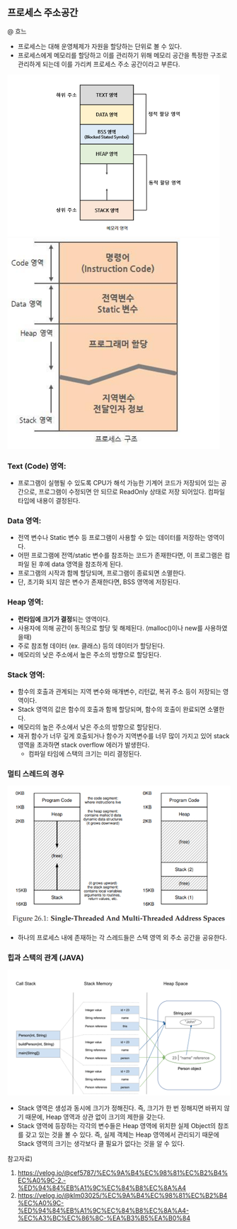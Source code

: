 ## 프로세스 주소공간
@ 흐느

- 프로세스는 대해 운영체제가 자원을 할당하는 단위로 볼 수 있다.
- 프로세스에게 메모리를 할당하고 이를 관리하기 위해 메모리 공간을 특정한 구조로 관리하게 되는데 이를 가리켜 프로세스 주소 공간이라고 부른다.

<img src='images_hanah/memory-address-space.png' style="display:inline-block;width:30rem;">
<img src='images_hanah/memory-address-space2.png' style="display:inline-block; width:30rem;">

### Text (Code) 영역:
- 프로그램이 실행될 수 있도록 CPU가 해석 가능한 기계어 코드가 저장되어 있는 공간으로, 프로그램이 수정되면 안 되므로 ReadOnly 상태로 저장 되어있다. 컴파일 타입에 내용이 결정된다.

### Data 영역:
- 전역 변수나 Static 변수 등 프로그램이 사용할 수 있는 데이터를 저장하는 영역이다.
- 어떤 프로그램에 전역/static 변수를 참조하는 코드가 존재한다면, 이 프로그램은 컴파일 된 후에 data 영역을 참조하게 된다.
- 프로그램의 시작과 함께 할당되며, 프로그램이 종료되면 소멸한다.
- 단, 초기화 되지 않은 변수가 존재한다면, BSS 영역에 저장된다.
    
### Heap 영역:
- **런타임에 크기가 결정**되는 영역이다.
- 사용자에 의해 공간이 동적으로 할당 및 해제된다. (malloc()이나 new를 사용하였을때)
- 주로 참조형 데이터 (ex. 클래스) 등의 데이터가 할당된다.
- 메모리의 낮은 주소에서 높은 주소의 방향으로 할당된다.
  
### Stack 영역:
- 함수의 호출과 관계되는 지역 변수와 매개변수, 리턴값, 복귀 주소 등이 저장되는 영역이다.
- Stack 영역의 값은 함수의 호출과 함께 할당되며, 함수의 호출이 완료되면 소멸한다.
- 메모리의 높은 주소에서 낮은 주소의 방향으로 할당된다.
- 재귀 함수가 너무 깊게 호출되거나 함수가 지역변수를 너무 많이 가지고 있어 stack 영역을 초과하면 stack overflow 에러가 발생한다.
  - 컴파일 타임에 스택의 크기는 미리 결정된다.


### 멀티 스레드의 경우
<img src="images_hanah/single-multi-address-space.png" style="width:700px">

- 하나의 프로세스 내에 존재하는 각 스레드들은 스택 영역 외 주소 공간을 공유한다.

### 힙과 스택의 관계 (JAVA)
<img src="images_hanah/heap-stack.png" style="width:700px">

- Stack 영역은 생성과 동시에 크기가 정해진다. 즉, 크기가 한 번 정해지면 바뀌지 않기 때문에, Heap 영역과 상관 없이 크기의 제한을 갖는다.
- Stack 영역에 등장하는 각각의 변수들은 Heap 영역에 위치한 실제 Object의 참조를 갖고 있는 것을 볼 수 있다. 즉, 실제 객체는 Heap 영역에서 관리되기 때문에 Stack 영역의 크기는 생각보다 클 필요가 없다는 것을 알 수 있다.


참고자료)
1. https://velog.io/@cef5787/%EC%9A%B4%EC%98%81%EC%B2%B4%EC%A0%9C-2.-%ED%94%84%EB%A1%9C%EC%84%B8%EC%8A%A4
2. https://velog.io/@klm03025/%EC%9A%B4%EC%98%81%EC%B2%B4%EC%A0%9C-%ED%94%84%EB%A1%9C%EC%84%B8%EC%8A%A4-%EC%A3%BC%EC%86%8C-%EA%B3%B5%EA%B0%84